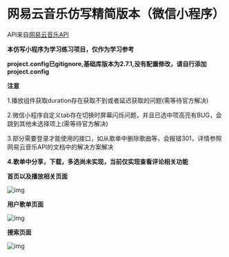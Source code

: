 网易云音乐仿写精简版本（微信小程序）
===

API来自[网易云音乐API](https://github.com/Binaryify/NeteaseCloudMusicApi)

__本仿写小程序为学习练习项目，仅作为学习参考__

**project.config已gitignore,基础库版本为2.7.1,没有配置修改，请自行添加project.config**

**注意**

1.播放组件获取duration存在获取不到或者延迟获取的问题(需等待官方解决)

2.微信小程序自定义tab存在切换时屏幕闪烁问题，并且已选中项高亮有BUG，会跳到其他未选择项上(需等待官方解决)

3.部分需要登录才能使用的接口，如从歌单中删除歌曲等，会报错301，详情参照网易云音乐API的文档中的解决方案解决

**4.歌单中分享，下载，多选尚未实现，当前仅实现查看评论相关功能**

**首页以及播放相关页面**

![img](https://github.com/partysu/musicBox/images/player.gif)

**用户歌单页面**

![img](https://github.com/partysu/musicBox/images/songList.gif)

**搜索页面**

![img](https://github.com/partysu/musicBox/images/search.gif)